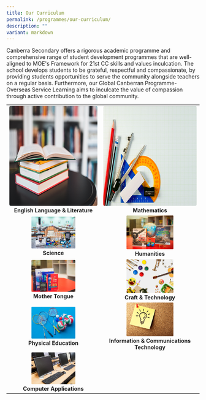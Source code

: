 ```yaml
---
title: Our Curriculum
permalink: /programmes/our-curriculum/
description: ""
variant: markdown
---
```

Canberra Secondary offers a rigorous academic programme and comprehensive range of student development programmes that are well-aligned to MOE's Framework for 21st CC skills and values inculcation. The school develops students to be grateful, respectful and compassionate, by providing students opportunities to serve the community alongside teachers on a regular basis. Furthermore, our Global Canberran Programme\-Overseas Service Learning aims to inculcate the value of compassion through active contribution to the global community.

|  |  |  
| :--------: | :--------: | 
| <a href="/discover-canberra/our-curriculum/english-language-n-literature"><img src="/images/english.png" width="363px" height="261px"></a><br><strong>English Language &amp; Literature</strong> | <a href="/discover-canberra/our-curriculum/mathematics"><img src="/images/mathematics.png" width="363px" height="261px"></a><br><strong>Mathematics</strong> |
| <a href="/discover-canberra/our-curriculum/science"><img src="/images/science.png" width="50%" height="50%"></a><br><strong>Science</strong>   | <a href="/discover-canberra/our-curriculum/humanities"> <img src="/images/humanities.png" width="50%" height="50%"><br></a><strong>Humanities</strong>   |   
| <a href="/discover-canberra/our-curriculum/mother-tongue"><img src="/images/mother-tongue.png" width="50%" height="50%"></a><br><strong>Mother Tongue</strong>   |   <a href="/discover-canberra/our-curriculum/craft-n-technology"> <img src="/images/craft-n-tech.png" width="50%" height="50%"></a><br><strong>Craft &amp; Technology</strong>   |
|   <a href="/discover-canberra/our-curriculum/physical-education/"><img src="/images/physical-education.png" width="50%" height="50%"></a><br><strong>Physical Education</strong>   |   <a href="/discover-canberra/our-curriculum/information-n-communications-technology"> <img src="/images/infos.png" width="50%" height="50%"></a><br> <strong>Information &amp; Communications Technology</strong>   |  
|<a href="/discover-canberra/our-curriculum/computer-applications"><img src="/images/computer-application.png" width="50%" height="50%"></a><br><strong>Computer Applications</strong>   |
